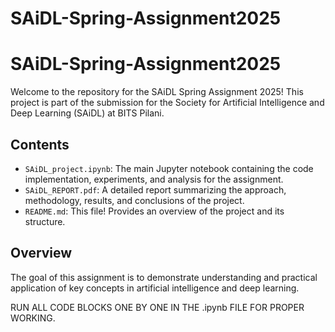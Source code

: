 # SAiDL-Spring-Assignment2025

# SAiDL-Spring-Assignment2025

Welcome to the repository for the SAiDL Spring Assignment 2025! This project is part of the submission for the Society for Artificial Intelligence and Deep Learning (SAiDL) at BITS Pilani.

## Contents

- `SAiDL_project.ipynb`: The main Jupyter notebook containing the code implementation, experiments, and analysis for the assignment.
- `SAiDL_REPORT.pdf`: A detailed report summarizing the approach, methodology, results, and conclusions of the project.
- `README.md`: This file! Provides an overview of the project and its structure.

## Overview

The goal of this assignment is to demonstrate understanding and practical application of key concepts in artificial intelligence and deep learning.

RUN ALL CODE BLOCKS ONE BY ONE IN THE .ipynb FILE FOR PROPER WORKING.
